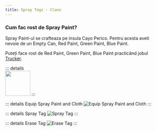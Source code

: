 ```yaml
---
title: Spray Tags - Clans
---
```


### Cum fac rost de Spray Paint?

Spray Paint-ul se crafteaza pe insula Cayo Perico. Pentru acesta aveti nevoie de un Empty Can, Red Paint, Green Paint, Blue Paint.

Puteți face rost de Red Paint, Green Paint, Blue Paint practicând jobul [Trucker](../../jobs/trucker.md#obiecte-speciale-pentru-crafting--șanse-de-găsire). 

::: details   
  <Image src="https://ucp.liberty.mp/assets/images/inventory/clans/spray_paint.png" width="80" />
:::

::: details Equip Spray Paint and Cloth
   <Image src="/assets/images/clans/spray-wars/equip-spray-paint-and-cloth.gif" alt="Equip Spray Paint and Cloth" />
:::

::: details Spray Tag
   <Image src="/assets/images/clans/spray-wars/spray-tag.gif" alt="Spray Tag" />
:::

::: details Erase Tag
   <Image src="/assets/images/clans/spray-wars/erase-tag.gif" alt="Erase Tag" />
:::
